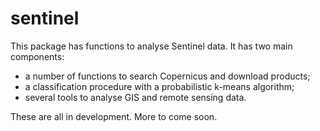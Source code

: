 # sentinel

This package has functions to analyse Sentinel data. It has two main components:

- a number of functions to search Copernicus and download products;
- a classification procedure with a probabilistic k-means algorithm;
- several tools to analyse GIS and remote sensing data.

These are all in development. More to come soon.
